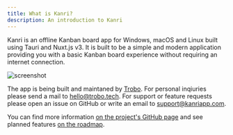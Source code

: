 ```yaml
---
title: What is Kanri?
description: An introduction to Kanri
---
```


Kanri is an offline Kanban board app for Windows, macOS and Linux built using Tauri and Nuxt.js v3.
It is built to be a simple and modern application providing you with a basic Kanban board experience without requiring an internet connection.

![screenshot](/kanri_screenshot.webp)

The app is being built and maintaned by [Trobo](https://trobo.tech). For personal inqiuries please send a mail to hello@trobo.tech. For support or feature requests please open an issue on GitHub or write an email to support@kanriapp.com.

You can find more information [on the project's GitHub page](https://github.com) and see planned features [on the roadmap](https://github.com/users/trobonox/projects/1/views/1).
